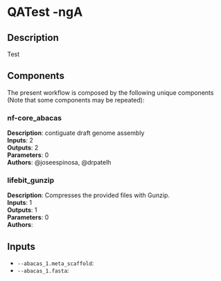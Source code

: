 # QATest -ngA

## Description

Test

## Components

The present workflow is composed by the following unique components (Note that some components may be repeated):

### nf-core_abacas

**Description**: contiguate draft genome assembly\
**Inputs**: 2\
**Outputs**: 2\
**Parameters**: 0\
**Authors**: @joseespinosa, @drpatelh

### lifebit_gunzip

**Description**: Compresses the provided files with Gunzip.\
**Inputs**: 1\
**Outputs**: 1\
**Parameters**: 0\
**Authors**: 

## Inputs

- `--abacas_1.meta_scaffold`: 
- `--abacas_1.fasta`: 
